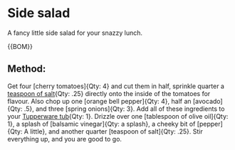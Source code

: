 

[Tupperware tubs]:Parts.yaml#Tupperware "{Cat:Container,TotalQty: 1}"

# Side salad

A fancy little side salad for your snazzy lunch.

{{BOM}}

## Method:

Get four [cherry tomatoes]{Qty: 4} and cut them in half, sprinkle quarter a [teaspoon of salt](linktosalt.md){Qty: .25} directly onto the inside of the tomatoes for flavour. Also chop up one [orange bell pepper]{Qty: 4}, half an [avocado]{Qty: .5}, and three [spring onions]{Qty: 3}. Add all of these ingredients to your [Tupperware tub][Tupperware tubs]{Qty: 1}. Drizzle over one [tablespoon of olive oil]{Qty: 1}, a splash of [balsamic vinegar]{Qty: a splash}, a cheeky bit of [pepper]{Qty: A little}, and another quarter [teaspoon of salt]{Qty: .25}. Stir everything up, and you are good to go.

